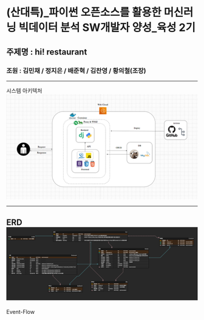 # (산대특)_파이썬 오픈소스를 활용한 머신러닝 빅데이터 분석 SW개발자 양성_육성 2기 

## 주제명 : hi! restaurant
### 조원 : 김민채 / 정지은 / 배준혁 / 김찬영 / 황의철(조장)

---
시스템 아키텍처
![아키텍처](image/System_Architecture.png)

----
ERD
![ERD](image/ERD.png)
----
Event-Flow

